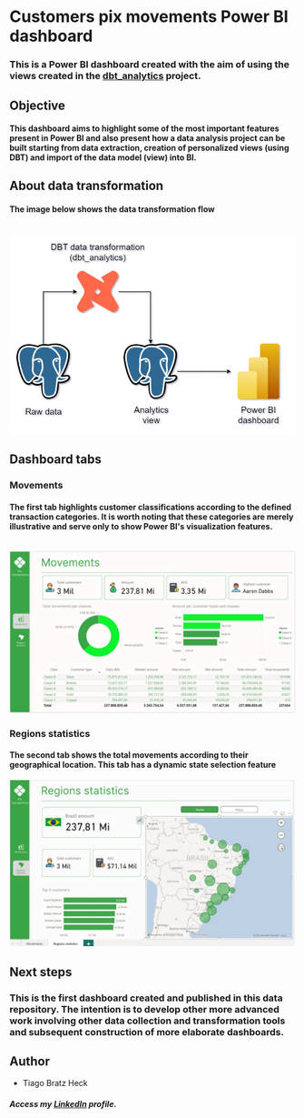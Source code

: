 # Customers pix movements Power BI dashboard

### This is a Power BI dashboard created with the aim of using the views created in the [dbt_analytics](https://github.com/TiagoBHeck/dbt_analytics) project.

## Objective

#### This dashboard aims to highlight some of the most important features present in Power BI and also present how a data analysis project can be built starting from data extraction, creation of personalized views (using DBT) and import of the data model (view) into BI.

## About data transformation

#### The image below shows the data transformation flow
&nbsp;
![alt text](images/Pix%20analytics.png "Data flow transformation")

## Dashboard tabs

### Movements

#### The first tab highlights customer classifications according to the defined transaction categories. It is worth noting that these categories are merely illustrative and serve only to show Power BI's visualization features.
&nbsp;
![alt text](images/movements.png "Movements tab")

### Regions statistics

#### The second tab shows the total movements according to their geographical location. This tab has a dynamic state selection feature
![alt text](images/aba%202.gif "Movements tab")

## Next steps

### This is the first dashboard created and published in this data repository. The intention is to develop other more advanced work involving other data collection and transformation tools and subsequent construction of more elaborate dashboards.

## Author
- Tiago Bratz Heck
##### Access my [LinkedIn](https://www.linkedin.com/in/tiago-bratz-heck-0b9b5696/) profile.


